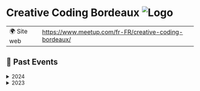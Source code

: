 # Creative Coding Bordeaux ![Logo](https://example.com/logo-creative-coding-bordeaux.png)

|                                |     |
| ------------------------------ | --- |
| 🌍 Site web                    | https://www.meetup.com/fr-FR/creative-coding-bordeaux/ |

<!-- EVENTS:START -->
## 📆 Past Events

<details>
<summary>2024</summary>

| Date | Event | Location | Link |
|------|--------|----------|------|
| jeudi 24 octobre 2024 à 19:00 | Atelier livecoding audiovisuel | TBD | https://www.meetup.com/creative-coding-bordeaux/events/303995439/ |
| jeudi 12 septembre 2024 à 18:30 | Playground #4 - Creative Coding | TBD | https://www.meetup.com/creative-coding-bordeaux/events/302826374/ |
| jeudi 20 juin 2024 à 19:00 | Atelier livecoding sonore | TBD | https://www.meetup.com/creative-coding-bordeaux/events/301525559/ |
| jeudi 29 février 2024 à 18:30 | Playground #3 - Creative Coding | TBD | https://www.meetup.com/creative-coding-bordeaux/events/299114631/ |
</details>

<details>
<summary>2023</summary>

| Date | Event | Location | Link |
|------|--------|----------|------|
| jeudi 30 novembre 2023 à 18:30 | Playground #2 - Creative Coding | TBD | https://www.meetup.com/creative-coding-bordeaux/events/297313242/ |
| jeudi 14 septembre 2023 à 18:30 | Playground #1 - Creative Coding | TBD | https://www.meetup.com/creative-coding-bordeaux/events/295328666/ |
</details>
<!-- EVENTS:END -->